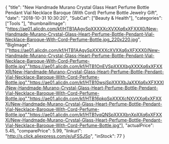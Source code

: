 {
	"title": "New Handmade Murano Crystal Glass Heart Perfume Bottle Pendant Vial Necklace Baroque (With Cord) Perfume Bottle Jewelry Gift",
	"date": "2018-10-31 10:30:20",
	"SubCat": ["Beauty & Health"],
	"categories": ["Tools "],
	"thumbnailImage": "https://ae01.alicdn.com/kf/HTB1AAgySpXXXXXcXVXXq6xXFXXX0/New-Handmade-Murano-Crystal-Glass-Heart-Perfume-Bottle-Pendant-Vial-Necklace-Baroque-With-Cord-Perfume-Bottle.jpg_220x220.jpg",
	"BigImage": ["https://ae01.alicdn.com/kf/HTB1AAgySpXXXXXcXVXXq6xXFXXX0/New-Handmade-Murano-Crystal-Glass-Heart-Perfume-Bottle-Pendant-Vial-Necklace-Baroque-With-Cord-Perfume-Bottle.jpg","https://ae01.alicdn.com/kf/HTB1OnEVSpXXXXbgXXXXq6xXFXXXR/New-Handmade-Murano-Crystal-Glass-Heart-Perfume-Bottle-Pendant-Vial-Necklace-Baroque-With-Cord-Perfume-Bottle.jpg","https://ae01.alicdn.com/kf/HTB10wsjSpXXXXbJaXXXq6xXFXXXl/New-Handmade-Murano-Crystal-Glass-Heart-Perfume-Bottle-Pendant-Vial-Necklace-Baroque-With-Cord-Perfume-Bottle.jpg","https://ae01.alicdn.com/kf/HTB16pkpSpXXXXcNXVXXq6xXFXXXi/New-Handmade-Murano-Crystal-Glass-Heart-Perfume-Bottle-Pendant-Vial-Necklace-Baroque-With-Cord-Perfume-Bottle.jpg","https://ae01.alicdn.com/kf/HTB1vqQNSpXXXXbnXpXXq6xXFXXXi/New-Handmade-Murano-Crystal-Glass-Heart-Perfume-Bottle-Pendant-Vial-Necklace-Baroque-With-Cord-Perfume-Bottle.jpg"],
	"actualPrice": 5.45,
	"comparePrice": 5.99,
	"linkurl": "http://s.click.aliexpress.com/e/uFSSJSo",
	"inStock": 77
}
